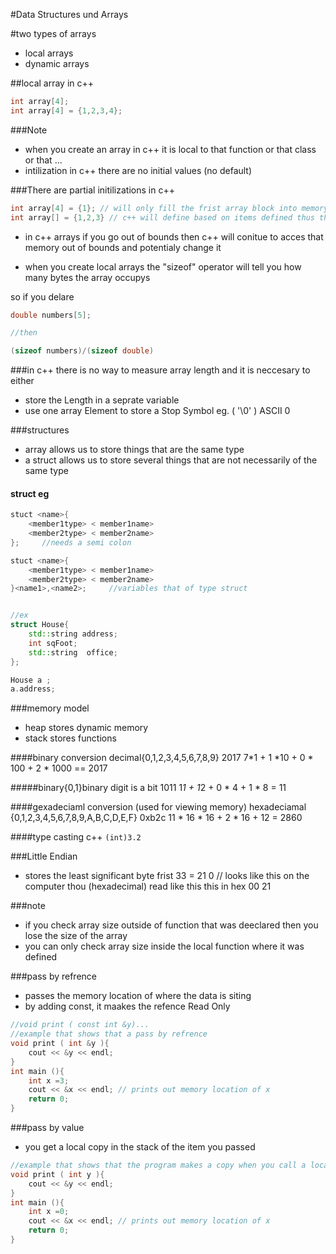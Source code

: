 #Data Structures und Arrays

#two types of arrays
* local arrays
* dynamic arrays

##local array in c++

```c++
int array[4];
int array[4] = {1,2,3,4};
```
###Note
* when you create an array in c++ it is local to that function or that class or that ...
* intilization in c++ there are no initial values (no default)

###There are partial initilizations in c++
```c++
int array[4] = {1}; // will only fill the frist array block into memory
int array[] = {1,2,3} // c++ will define based on items defined thus the size will be three
```

* in c++ arrays if you go out of bounds then c++ will conitue to acces that memory out of bounds and potentialy change it

* when you create local arrays the "sizeof" operator will tell you how many bytes the array occupys

so if you delare 
```c++
double numbers[5];

//then

(sizeof numbers)/(sizeof double)
```
###in c++ there is no way to measure array length and it is neccesary to either
* store the Length in a seprate variable
* use one array Element to store a Stop Symbol eg. ( '\0' ) ASCII 0

###structures
* array allows us to store things that are the same type
* a struct allows us to store several things that are not necessarily of the same type

#### struct eg
```c++
stuct <name>{
	<member1type> < member1name>
	<member2type> < member2name>
};     //needs a semi colon 

stuct <name>{
	<member1type> < member1name>
	<member2type> < member2name>
}<name1>,<name2>;     //variables that of type struct 


//ex
struct House{
	std::string address;
	int sqFoot;
	std::string  office;
};

House a ;
a.address;
```
###memory model
* heap stores dynamic memory 
* stack stores functions

####binary conversion
	decimal{0,1,2,3,4,5,6,7,8,9}
	2017
	7*1 + 1 *10 + 0 * 100 + 2 * 1000 == 2017

#####binary{0,1}binary digit is a bit
	1011
	1*1 + 1*2 + 0 * 4 + 1 * 8 = 11

####gexadeciaml conversion (used for viewing memory)
	hexadeciamal {0,1,2,3,4,5,6,7,8,9,A,B,C,D,E,F}
	0xb2c
	11 * 16 * 16 + 2 * 16 + 12 = 2860

####type casting c++
`(int)3.2`

###Little Endian
* stores the least significant byte frist
	33 = 21	0 // looks like this on the computer thou (hexadecimal)
	read like this this in hex 00 21

###note
* if you check array size outside of function that was deeclared then you lose the size of the array
* you can only check array size inside the local function where it was defined

###pass by refrence
* passes the memory location of where the data is siting
* by adding const, it maakes the refence Read Only
```c++
//void print ( const int &y)...
//example that shows that a pass by refrence
void print ( int &y ){
	cout << &y << endl;
}
int main (){
	int x =3;
	cout << &x << endl; // prints out memory location of x
	return 0;
}
```


###pass by value 
* you get a local copy in the stack of the item you passed

```c++
//example that shows that the program makes a copy when you call a local function
void print ( int y ){
	cout << &y << endl;
}
int main (){
	int x =0;
	cout << &x << endl; // prints out memory location of x
	return 0;
}
```
